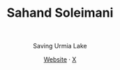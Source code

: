 <h1 align="center">Sahand Soleimani</h1><br>

<p align="center">
  Saving Urmia Lake
</p>

<p align="center">
  <a href="https://www.sahandsleimani.ir/">Website</a>
  ·
  <a href="https://x.com/sahandsoleiman1">X</a>
</p>
